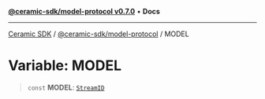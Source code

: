[**@ceramic-sdk/model-protocol v0.7.0**](../README.md) • **Docs**

***

[Ceramic SDK](../../../README.md) / [@ceramic-sdk/model-protocol](../README.md) / MODEL

# Variable: MODEL

> `const` **MODEL**: [`StreamID`](../../identifiers/classes/StreamID.md)
